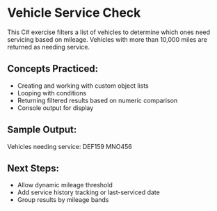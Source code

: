 # Vehicle Service Check
This C# exercise filters a list of vehicles to determine which ones need servicing based on mileage. Vehicles with more than 10,000 miles are returned as needing service.

## Concepts Practiced:
- Creating and working with custom object lists
- Looping with conditions
- Returning filtered results based on numeric comparison
- Console output for display

## Sample Output:
Vehicles needing service: DEF159 MNO456

## Next Steps:
- Allow dynamic mileage threshold
- Add service history tracking or last-serviced date
- Group results by mileage bands
